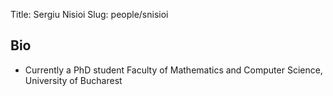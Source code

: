 ﻿Title: Sergiu Nisioi
Slug: people/snisioi

## Bio

- Currently a PhD student Faculty of Mathematics
 and Computer Science, University of Bucharest
